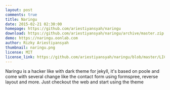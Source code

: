 ```yaml
---
layout: post
comments: true
title: Naringu
date: 2015-02-21 02:30:00
homepage: https://github.com/ariestiyansyah/naringu
download: https://github.com/ariestiyansyah/naringu/archive/master.zip
demo: https://naringu.oonlab.com
author: Rizky Ariestiyansyah
thumbnail: naringu.png
license: MIT
license_link: https://github.com/ariestiyansyah/naringu/blob/master/LICENSE.md
---
```


Naringu is a hacker like with dark theme for jekyll, it's based on poole and come with several change like the contact form using formspree, reverse layout and more. Just checkout the web and start using the theme

